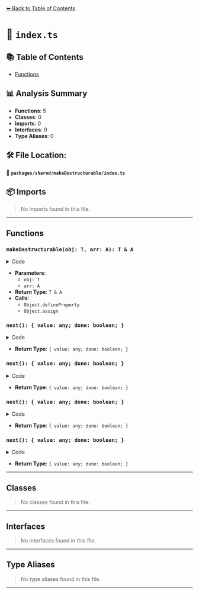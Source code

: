 [⬅️ Back to Table of Contents](../../../index.md)

# 📄 `index.ts`

## 📚 Table of Contents

- [Functions](#functions)

## 📊 Analysis Summary

- **Functions**: 5
- **Classes**: 0
- **Imports**: 0
- **Interfaces**: 0
- **Type Aliases**: 0

## 🛠️ File Location:
📂 **`packages/shared/makeDestructurable/index.ts`**

## 📦 Imports

> No imports found in this file.


---

## Functions

### `makeDestructurable(obj: T, arr: A): T & A`

<details><summary>Code</summary>

```ts
export function makeDestructurable<
  T extends Record<string, unknown>,
  A extends readonly any[],
>(obj: T, arr: A): T & A {
  if (typeof Symbol !== 'undefined') {
    const clone = { ...obj }

    Object.defineProperty(clone, Symbol.iterator, {
      enumerable: false,
      value() {
        let index = 0
        return {
          next: () => ({
            value: arr[index++],
            done: index > arr.length,
          }),
        }
      },
    })

    return clone as T & A
  }
  else {
    return Object.assign([...arr], obj) as unknown as T & A
  }
}
```
</details>

- **Parameters**:
  - `obj: T`
  - `arr: A`
- **Return Type**: `T & A`
- **Calls**:
  - `Object.defineProperty`
  - `Object.assign`
### `next(): { value: any; done: boolean; }`

<details><summary>Code</summary>

```ts
() => ({
            value: arr[index++],
            done: index > arr.length,
          })
```
</details>

- **Return Type**: `{ value: any; done: boolean; }`
### `next(): { value: any; done: boolean; }`

<details><summary>Code</summary>

```ts
() => ({
            value: arr[index++],
            done: index > arr.length,
          })
```
</details>

- **Return Type**: `{ value: any; done: boolean; }`
### `next(): { value: any; done: boolean; }`

<details><summary>Code</summary>

```ts
() => ({
            value: arr[index++],
            done: index > arr.length,
          })
```
</details>

- **Return Type**: `{ value: any; done: boolean; }`
### `next(): { value: any; done: boolean; }`

<details><summary>Code</summary>

```ts
() => ({
            value: arr[index++],
            done: index > arr.length,
          })
```
</details>

- **Return Type**: `{ value: any; done: boolean; }`

---

## Classes

> No classes found in this file.


---

## Interfaces

> No interfaces found in this file.


---

## Type Aliases

> No type aliases found in this file.


---